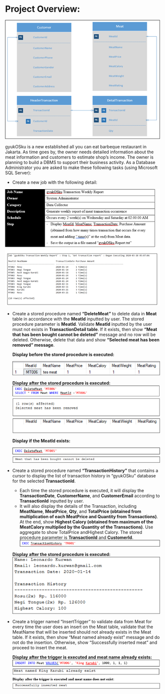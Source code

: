# Project Overview:


  ![](/images/WINWORD_wtr9sfRMku.png)

gyukOSku is a new established all you can eat barbeque restaurant in Jakarta. As time goes by, the owner needs detailed information about the meat information and customers to estimate shop’s income. The owner is planning to build a DBMS to support their business activity. As a Database Administrator you are asked to make these following tasks (using Microsoft SQL Server):

- Create a new job with the following detail:

![](/images/WINWORD_rN5FrAY4O4.png)

- Create a stored procedure named **“DeleteMeat”** to delete data in **Meat** table in accordance with the **MeatId** inputted by user. The stored procedure parameter is **MeatId**. Validate **MeatId** inputted by the user must not exists in **TransactionDetail table**. If it exists, then show **“Meat that has been bought cannot be deleted”** message and no row will be deleted. Otherwise, delete that data and show **“Selected meat has been removed” message**.

  **Display before the stored procedure is executed:**

  ![](/images/WINWORD_lrtY2E86s3.png)

  **Display after the stored procedure is executed:**
  ![](/images/WINWORD_eXriEy3Rln.png)

  **Display if the MeatId exists:**
  
  ![](/images/WINWORD_wKl4jwzajM.png)
  
 - Create a stored procedure named **“TransactionHistory”** that contains a cursor to display the list of transaction history in “gyukOSku” database for the selected **TransactionId**. 
   - Each time the stored procedure is executed, it will display the **TransactionDate**, **CustomerName**, and **CustomerEmail** according to **TransactionId** inputted by user. 
   - It will also display the details of the Transaction, including **MeatName**, **MeatPrice**, **Qty**, and **TotalPrice (obtained from multiplication of each MeatPrice and Quantity from Transactions)**. At the end, show **Highest Calory (obtained from maximum of the MeatCalory multiplied by the Quantity of the Transactions)**. Use aggregate to show TotalPrice andHighest Calory. The stored procedure parameter is **TransactionId** and **CustomerId**.
    ![](/images/WINWORD_PzSBxgGIEf.png)
    
    **Display after the stored procedure is executed:**
     ![](/images/WINWORD_41WmTaqNP0.png)

- Create a trigger named “InsertTrigger” to validate data from Meat for every time the user does an insert on the Meat table, validate that the MeatName that will be inserted should not already exists in the Meat table. If it exists, then show “Meat named <inserted MeatName> already exist” message and do not do the insertion. Otherwise, show “Successfully inserted meat” and proceed to insert the meat.
  
  **Display after the trigger is executed and meat name already exists:**
    ![](/images/WINWORD_voRgAWhlr5.png)

